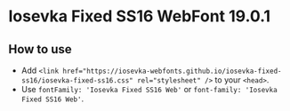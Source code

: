 # Iosevka Fixed SS16 WebFont 19.0.1

## How to use

- Add `<link href="https://iosevka-webfonts.github.io/iosevka-fixed-ss16/iosevka-fixed-ss16.css" rel="stylesheet" />` to your `<head>`.
- Use `fontFamily: 'Iosevka Fixed SS16 Web'` or `font-family: 'Iosevka Fixed SS16 Web'`.
